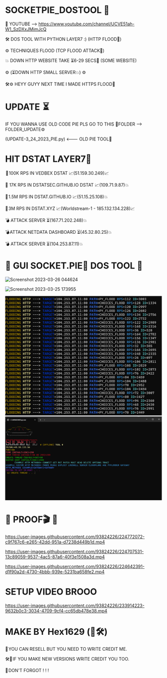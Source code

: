 # SOCKETPIE_DOSTOOL 🌌

🎥 YOUTUBE --> https://www.youtube.com/channel/UCVE51ah-W1_SzDXxJMimJcQ

🛠️ DOS TOOL WITH PYTHON LAYER7 :) (HTTP FLOOD🌊)

⚙️ TECHNIQUES FLOOD (TCP FLOOD ATTACK🌊)

💥 DOWN HTTP WEBSITE TAKE ⏳6-29 SECS🌊 (SOME WEBSITE)

⚙️ (⏳DOWN HTTP SMALL SERVER💥) ⚙️

🛠️⚙️ HEYY GUYY NEXT TIME I MADE HTTPS FLOOD🌊

# UPDATE  ⏳

IF YOU WANNA USE OLD CODE PIE PLS GO TO THIS 📁FOLDER --> FOLDER_UPDATE⚙️

(UPDATE-3_24_2023_PIE.py) <--- OLD PIE TOOL🌊

# HIT DSTAT LAYER7🚀
 📌 100K RPS IN VEDBEX DSTAT 📈(51.159.30.249)📈
 
 📌 17K RPS IN DSTATSEC.GITHUB.IO DSTAT 📈(109.71.9.87)💥
 
 📌 1.5M RPS IN DSTAT.GITHUB.IO 📈(51.15.25.108)💥
 
 📌 3M RPS IN DSTAT.XYZ 📈(Worldstream-1 - 185.132.134.228)📈
 
 💣 ATTACK SERVER ⏳(167.71.202.248)💥 
 
 💣 ATTACK NETDATA DASHBOARD ⏳(45.32.80.25)💥

 💣 ATTACK SERVER ⏳(104.253.87.11)💥

<h1>🌊 GUI SOCKET.PIE🥧 DOS TOOL 🌊</h1>

![Screenshot 2023-03-26 044624](https://user-images.githubusercontent.com/93824226/227744364-7cf31be2-bec5-4d62-97dd-c24ce6481455.png)

![Screenshot 2023-03-25 173955](https://user-images.githubusercontent.com/93824226/227744383-3436cc44-06f2-4ef9-87cf-4e5a7e4065b5.png)


<img src="https://github.com/Hex1629/SOCKETPIE_DOSTOOL/blob/main/FLOOD_MESSAGE.png"></img>
<img src="https://github.com/Hex1629/SOCKETPIE_DOSTOOL/blob/main/INPUT_ALL.png"></img>

<h1>🌊 PROOF🎬 🌊</h1>


https://user-images.githubusercontent.com/93824226/224772072-c9f767c6-e265-42dd-951a-d7238d449b1d.mp4




https://user-images.githubusercontent.com/93824226/224707531-13c89059-9537-4ac5-87a6-40f3e1508a3d.mp4





https://user-images.githubusercontent.com/93824226/224642391-d1f90a2d-4730-4bbb-939e-5231ba658fe2.mp4




# SETUP VIDEO BROOO



https://user-images.githubusercontent.com/93824226/233914223-9632b0c3-3034-4709-9cf4-cc65db478e38.mp4



# MAKE BY Hex1629 (👤🛠️)
💸 YOU CAN RESELL BUT YOU NEED TO WRITE CREDIT ME.

🛠️📁 IF YOU MAKE NEW VERSIONS WRITE CREDIT YOU TOO.

📌 DON'T FORGOT ! ! !

